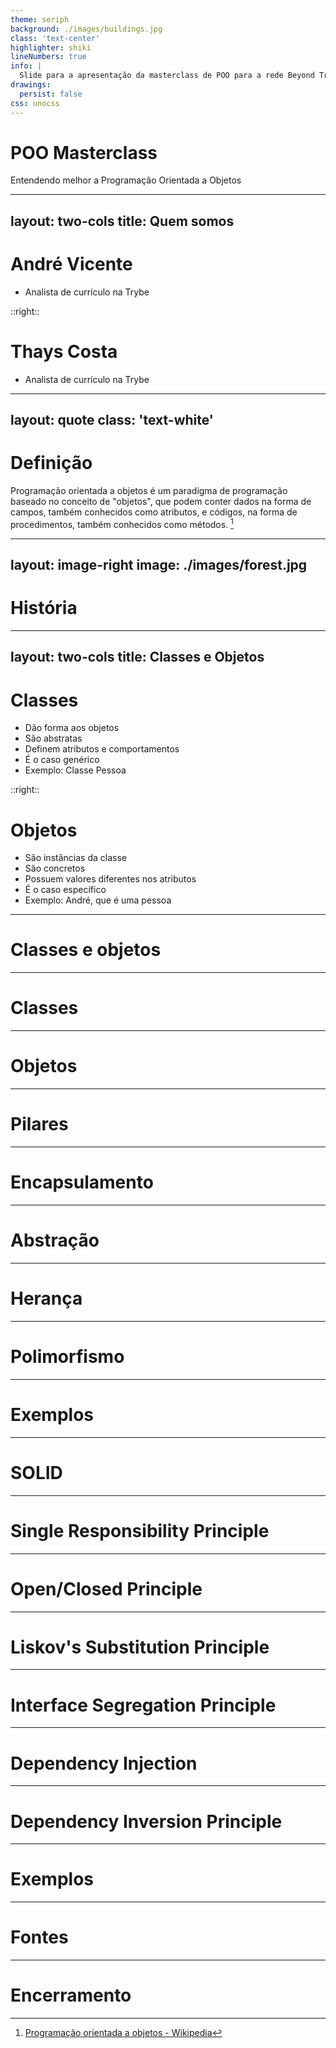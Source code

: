 ```yaml
---
theme: seriph
background: ./images/buildings.jpg
class: 'text-center'
highlighter: shiki
lineNumbers: true
info: |
  Slide para a apresentação da masterclass de POO para a rede Beyond Trybe
drawings:
  persist: false
css: unocss
---
```


# POO Masterclass

Entendendo melhor a Programação Orientada a Objetos

<!--
- Dar boa tarde/boa noite ao pessoal
- Agradecer pela presença
- Comentar sobre o tema da masterclass
- Deixar as apresentações para o próximo slide
-->


---
layout: two-cols
title: Quem somos
---

# André Vicente

- Analista de currículo na Trybe

::right::


# Thays Costa

- Analista de currículo na Trybe

---
layout: quote
class: 'text-white'
---

# Definição

Programação orientada a objetos é um paradigma de programação baseado no conceito de "objetos", que podem conter dados na forma de campos, também conhecidos como atributos, e códigos, na forma de procedimentos, também conhecidos como métodos. [^1]

[^1]: [Programação orientada a objetos - Wikipedia](https://pt.wikipedia.org/wiki/Programa%C3%A7%C3%A3o_orientada_a_objetos)

---
layout: image-right
image: ./images/forest.jpg
---

# História

---
layout: two-cols
title: Classes e Objetos
---

# Classes

<v-clicks>

- Dão forma aos objetos
- São abstratas
- Definem atributos e comportamentos
- É o caso genérico
- Exemplo: Classe Pessoa

</v-clicks>
::right::

# Objetos

<v-clicks>

- São instâncias da classe
- São concretos
- Possuem valores diferentes nos atributos
- É o caso específico
- Exemplo: André, que é uma pessoa

</v-clicks>

---

# Classes e objetos

---

# Classes

--- 

# Objetos

---

# Pilares

---

# Encapsulamento

---

# Abstração

---

# Herança

---

# Polimorfismo

---

# Exemplos

---

# SOLID

---

# Single Responsibility Principle

---

# Open/Closed Principle 

---

# Liskov's Substitution Principle

---

# Interface Segregation Principle

---

# Dependency Injection

---

# Dependency Inversion Principle

---

# Exemplos

---

# Fontes

---

# Encerramento

